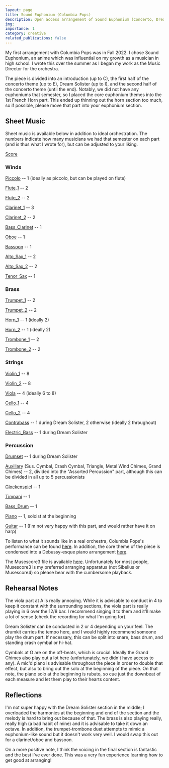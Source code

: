 ```yaml
---
layout: page
title: Sound Euphonium (Columbia Pops)
description: Open access arrangement of Sound Euphonium (Concerto, Dream Solister) with notes.
img: 
importance: 1
category: creative
related_publications: false
---
```


My first arrangement with Columbia Pops was in Fall 2022. I chose Sound Euphonium, an anime which was influential on my growth as a musician in high school. I wrote this over the summer as I began my work as the Music Director for the orchestra.

The piece is divided into an introduction (up to C), the first half of the concerto theme (up to E), Dream Solister (up to I), and the second half of the concerto theme (until the end). Notably, we did not have any euphoniums that semester, so I placed the core euphonium themes into the 1st French Horn part. This ended up thinning out the horn section too much, so if possible, please move that part into your euphonium section.

## Sheet Music
Sheet music is available below in addition to ideal orchestration. The numbers indicate how many musicians we had that semester on each part (and is thus what I wrote for), but can be adjusted to your liking.

[Score](https://xiongshujun.github.io/assets/pdf/music/Sound_Euphonium_v6.pdf)

### Winds
[Piccolo](https://xiongshujun.github.io/assets/pdf/music/Sound_Euphonium_v6-Piccolo.pdf) -- 1 (ideally as piccolo, but can be played on flute)

[Flute_1](https://xiongshujun.github.io/assets/pdf/music/Sound_Euphonium_v6-Flute_1.pdf) -- 2

[Flute_2](https://xiongshujun.github.io/assets/pdf/music/Sound_Euphonium_v6-Flute_2.pdf) -- 2

[Clarinet_1](https://xiongshujun.github.io/assets/pdf/music/Sound_Euphonium_v6-Bb_Clarinet_1.pdf) -- 3

[Clarinet_2](https://xiongshujun.github.io/assets/pdf/music/Sound_Euphonium_v6-Bb_Clarinet_2.pdf) -- 2

[Bass_Clarinet](https://xiongshujun.github.io/assets/pdf/music/Sound_Euphonium_v6-Bass_Clarinet.pdf) -- 1

[Oboe](https://xiongshujun.github.io/assets/pdf/music/Sound_Euphonium_v6-Oboe.pdf) -- 1

[Bassoon](https://xiongshujun.github.io/assets/pdf/music/Sound_Euphonium_v6-Bassoon.pdf) -- 1

[Alto_Sax_1](https://xiongshujun.github.io/assets/pdf/music/Sound_Euphonium_v6-Alto_Saxophone_1.pdf) -- 2

[Alto_Sax_2](https://xiongshujun.github.io/assets/pdf/music/Sound_Euphonium_v6-Alto_Saxophone_2.pdf) -- 2

[Tenor_Sax](https://xiongshujun.github.io/assets/pdf/music/Sound_Euphonium_v6-Tenor_Saxophone.pdf) -- 1

### Brass
[Trumpet_1](https://xiongshujun.github.io/assets/pdf/music/Sound_Euphonium_v6-Bb_Trumpet_1.pdf) -- 2

[Trumpet_2](https://xiongshujun.github.io/assets/pdf/music/Sound_Euphonium_v6-Bb_Trumpet_2.pdf) -- 2

[Horn_1](https://xiongshujun.github.io/assets/pdf/music/Sound_Euphonium_v6-Horn_in_F_1.pdf) -- 1 (ideally 2)

[Horn_2](https://xiongshujun.github.io/assets/pdf/music/Sound_Euphonium_v6-Horn_in_F_2.pdf) -- 1 (ideally 2)

[Trombone_1](https://xiongshujun.github.io/assets/pdf/music/Sound_Euphonium_v6-Trombone_1.pdf) -- 2

[Trombone_2](https://xiongshujun.github.io/assets/pdf/music/Sound_Euphonium_v6-Trombone_2.pdf) -- 2

### Strings
[Violin_1](https://xiongshujun.github.io/assets/pdf/music/Sound_Euphonium_v6-Violin_1.pdf) -- 8

[Violin_2](https://xiongshujun.github.io/assets/pdf/music/Sound_Euphonium_v6-Violin_2.pdf) -- 8

[Viola](https://xiongshujun.github.io/assets/pdf/music/Sound_Euphonium_v6-Viola.pdf) -- 4 (ideally 6 to 8)

[Cello_1](https://xiongshujun.github.io/assets/pdf/music/Sound_Euphonium_v6-Violoncello_1.pdf) -- 4

[Cello_2](https://xiongshujun.github.io/assets/pdf/music/Sound_Euphonium_v6-Violoncello_2.pdf) -- 4

[Contrabass](https://xiongshujun.github.io/assets/pdf/music/Sound_Euphonium_v6-Contrabass.pdf) -- 1 during Dream Solister, 2 otherwise (ideally 2 throughout)

[Electric_Bass](https://xiongshujun.github.io/assets/pdf/music/Sound_Euphonium_v6-Electric_Bass.pdf) -- 1 during Dream Solister


### Percussion
[Drumset](https://xiongshujun.github.io/assets/pdf/music/Sound_Euphonium_v6-Drumset.pdf) -- 1 during Dream Solister

[Auxillary](https://xiongshujun.github.io/assets/pdf/music/Sound_Euphonium_v6-Assorted_Percussion.pdf) (Sus. Cymbal, Crash Cymbal, Triangle, Metal Wind Chimes, Grand Chimes) -- 2, divided into the "Assorted Percussion" part, although this can be divided in all up to 5 percussionists

[Glockenspiel](https://xiongshujun.github.io/assets/pdf/music/Sound_Euphonium_v6-Glockenspiel.pdf) -- 1

[Timpani](https://xiongshujun.github.io/assets/pdf/music/Sound_Euphonium_v6-Timpani.pdf) -- 1

[Bass_Drum](https://xiongshujun.github.io/assets/pdf/music/Sound_Euphonium_v6-Concert_Bass_Drum.pdf) -- 1

[Piano](https://xiongshujun.github.io/assets/pdf/music/Sound_Euphonium_v6-Piano.pdf) -- 1, soloist at the beginning

[Guitar](https://xiongshujun.github.io/assets/pdf/music/Sound_Euphonium_v6-Classical_Guitar.pdf) -- 1 (I'm not very happy with this part, and would rather have it on harp)

To listen to what it sounds like in a real orchestra, Columbia Pops's performance can be found [here](https://www.youtube.com/watch?v=3fQWwQVOLoY&ab_channel=ColumbiaPops). In addition, the core theme of the piece is condensed into a Debussy-esque piano arrangement [here]((https://xiongshujun.github.io/assets/pdf/music/Sound_Euphonium_Theme_Debussy.pdf)). 

The Musescore3 file is available [here](https://xiongshujun.github.io/assets/pdf/music/Sound_Euphonium_v6.mscz). Unfortunately for most people, Musescore3 is my preferred arranging apparatus (not Sibelius or Musescore4) so please bear with the cumbersome playback. 

## Rehearsal Notes

The viola part at A is really annoying. While it is advisable to conduct in 4 to keep it constant with the surrounding sections, the viola part is really playing in 6 over the 12/8 bar. I recommend singing it to them and it'll make a lot of sense (check the recording for what I'm going for).

Dream Solister can be conducted in 2 or 4 depending on your feel. The drumkit carries the tempo here, and I would highly recommend someone play the drum part. If necessary, this can be split into snare, bass drum, and standing crash cymbal or hi-hat. 

Cymbals at O are on the off-beats, which is crucial. Ideally the Grand Chimes also play out a lot here (unfortunately, we didn't have access to any). A mic'd piano is advisable throughout the piece in order to double that effect, but also to bring out the solo at the beginning of the piece. On that note, the piano solo at the beginning is rubato, so cue just the downbeat of each measure and let them play to their hearts content.

## Reflections

I'm not super happy with the Dream Solister section in the middle; I overloaded the harmonies at the beginning and end of the section and the melody is hard to bring out because of that. The brass is also playing really, really high (a bad habit of mine) and it is advisable to take it down an octave. In addition, the trumpet-trombone duet attempts to mimic a euphonium-like sound but it doesn't work very well. I would swap this out for a clarinet/oboe and bassoon.

On a more positive note, I think the voicing in the final section is fantastic and the best I've ever done. This was a very fun experience learning how to get good at arranging! 